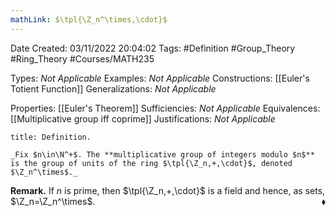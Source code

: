 ```yaml
---
mathLink: $\tpl{\Z_n^\times,\cdot}$
---
```


<div class="topSpace"></div>

Date Created: 03/11/2022 20:04:02
Tags: #Definition #Group_Theory #Ring_Theory #Courses/MATH235

Types: _Not Applicable_
Examples: _Not Applicable_
Constructions: [[Euler's Totient Function]]
Generalizations: _Not Applicable_

Properties: [[Euler's Theorem]]
Sufficiencies: _Not Applicable_
Equivalences: [[Multiplicative group iff coprime]]
Justifications: _Not Applicable_

``` ad-Definition
title: Definition.

_Fix $n\in\N^+$. The **multiplicative group of integers modulo $n$** is the group of units of the ring $\tpl{\Z_n,+,\cdot}$, denoted $\Z_n^\times$._

```

**Remark.** If $n$ is prime, then $\tpl{\Z_n,+,\cdot}$ is a field and hence, as sets, $\Z_n=\Z_n^\times$.<span style="float:right;">$\blacklozenge$</span>
